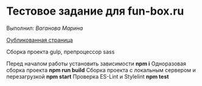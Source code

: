 Тестовое задание для fun-box.ru
========================

Выполнил: *Ваганова Марина*


[Оубликованная страница](https://marinmay.github.io/cat-food/ "Покорми кота")

Сборка проекта gulp, препроцессор sass

Перед началом работы установить зависимости **npm i**
Одноразовая cборка проекта **npm run build**
Сборка проекта с локальным сервером и перезагрузкой **npm start**
Проверка ES-Lint и Stylelint **npm test**
